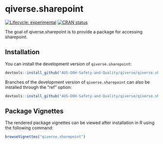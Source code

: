 
<!-- README.md is generated from README.Rmd. Please edit that file -->

# qiverse.sharepoint

<!-- badges: start -->

[![Lifecycle:
experimental](https://img.shields.io/badge/lifecycle-experimental-orange.svg)](https://lifecycle.r-lib.org/articles/stages.html#experimental)
[![CRAN
status](https://www.r-pkg.org/badges/version/qiverse.sharepoint)](https://CRAN.R-project.org/package=qiverse.sharepoint)

<!-- badges: end -->

The goal of qiverse.sharepoint is to provide a package for accessing
sharepoint.

## Installation

You can install the development version of `qiverse.sharepoint`:

``` r
devtools::install_github("AUS-DOH-Safety-and-Quality/qiverse/qiverse.sharepoint")
```

Branches of the development version of `qiverse.sharepoint` can also be
installed through the “ref” option:

``` r
devtools::install_github("AUS-DOH-Safety-and-Quality/qiverse/qiverse.sharepoint", ref = "branch-a")
```

## Package Vignettes

The rendered package vignettes can be viewed after installation in R
using the following command:

``` r
browseVignettes("qiverse.sharepoint")
```
